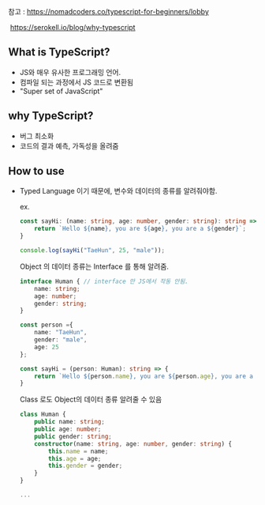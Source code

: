 참고 : https://nomadcoders.co/typescript-for-beginners/lobby

​		https://serokell.io/blog/why-typescript



## What is TypeScript?

- JS와 매우 유사한 프로그래밍 언어.
- 컴파일 되는 과정에서 JS 코드로 변환됨
- "Super set of JavaScript"



## why TypeScript?

- 버그 최소화
- 코드의 결과 예측, 가독성을 올려줌



## How to use

- Typed Language 이기 때문에, 변수와 데이터의 종류를 알려줘야함.

  ex. 

  ```typescript
  const sayHi: (name: string, age: number, gender: string): string => {
      return `Hello ${name}, you are ${age}, you are a ${gender}`;
  }
  
  console.log(sayHi("TaeHun", 25, "male"));
  ```

  Object 의 데이터 종류는 Interface 를 통해 알려줌.

  ```typescript
  interface Human {	// interface 만 JS에서 작동 안됨.
      name: string;
      age: number;
      gender: string;
  }
  
  const person ={
      name: "TaeHun",
      gender: "male",
      age: 25
  };
  
  const sayHi = (person: Human): string => {
      return `Hello ${person.name}, you are ${person.age}, you are a ${person.gender}`; 
  }
  ```

  Class 로도 Object의 데이터 종류 알려줄 수 있음

  ```typescript
  class Human {
      public name: string;
      public age: number;
      public gender: string;
      constructor(name: string, age: number, gender: string) {
          this.name = name;
          this.age = age;
          this.gender = gender;
      }
  } 
  
  ...
  ```